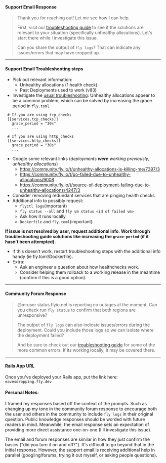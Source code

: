 
#### Support Email Response

> Thank you for reaching out! Let me see how I can help.
> 
> First, visit our [troubleshooting guide](https://fly.io/docs/getting-started/troubleshooting/)
> to see if the solutions are relevant to your situation (specifically
>  unhealthy allocations). Let's start there while I investigate this issue.
> 
> Can you share the output of `fly logs`? That can indicate any
> issues/errors that may have cropped up.

---

#### Support Email Troubleshooting steps
 - Pick out relevant information: 
	 - Unhealthy allocations (1 health check)
	 - 	Past Deployments used to work (v83)
- Investigate the [usual troubleshooting](https://fly.io/docs/getting-started/troubleshooting/):
 Unhealthy allocations appear to be a common problem, which can be solved by increasing the grace period in `fly.toml`
 ```
  # If you are using tcp_checks
  [[services.tcp_checks]]
    grace_period = "30s"
    ...

  # If you are using http_checks
  [[services.http_checks]]
    grace_period = "30s"
    ...
```
- Google some relevant links (*deployments **were** working previously, unhealthy allocations*)
	- https://community.fly.io/t/unhealthy-allocations-is-killing-me/7397/3
	- https://community.fly.io/t/go-failed-due-to-unhealthy-allocations/9008   
	- https://community.fly.io/t/source-of-deployment-failing-due-to-unhealthy-allocations/4247/3
- Consider removing redundant services that are pinging health checks
- Additional info to possibly request:
	-  `flyctl logs`(important)
	- `fly status --all` and `fly vm status <id of failed vm>`
	- Ask how it runs locally 
	- `Dockerfile` and `fly.toml`(important)
 
**If issue is not resolved by user, request additional info**. **Work through troubleshooting guide solutions like increasing the `grace-period` (if it hasn't been attempted).**

- If this doesn't work, restart troubleshooting steps with the additional info handy (ie fly.toml/Dockerfile).
- Extra:
	-  Ask an engineer a question about how healthchecks work. 
	- Consider helping them rollback to a working release in the meantime (confirm if this is a good option). 
	

---

#### Community Forum Response

>  @mruser status.flyio.net is reporting no outages at the moment. Can
> you check run `fly status` to confirm that both regions are
> unresponsive?
> 
> The output of `fly logs` can also indicate issues/errors during the
> deployment. Could you include those logs so we can isolate where the
> deployment failed?
> 
> And be sure to check out our [troubleshooting guide](https://fly.io/docs/getting-started/troubleshooting/) for some
> of the more common errors. If its working locally, it may be covered
> there.


---

#### Rails App URL

Once you've deployed your Rails app, put the link here: `eavesdropping.fly.dev`

#### Personal Notes: 
I framed my responses based off the context of the prompts. Such as changing up my tone in the community forum response to encourage both the user and others in the community to include `fly logs` in their original question. Public knowledge responses should be worded with future readers in mind. Meanwhile, the email response sets an expectation of providing more direct assistance one-on-one (I'll investigate this issue). 

The email and forum responses are similar in how they just confirm the basics ("did you turn it on and off?"). It's difficult to go beyond that in the initial response. However, the support email is receiving additional help in parallel (googling/forums, trying it out myself, or asking people questions). 
